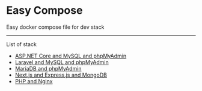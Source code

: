 # Easy Compose
Easy docker compose file for dev stack

---

List of stack
- [ASP.NET Core and MySQL and phpMyAdmin](https://github.com/ChaiyoKung/Easy-Compose/tree/main/ASP.NET%20Core%20and%20MySQL%20and%20phpMyAdmin)
- [Laravel and MySQL and phpMyAdmin](https://github.com/ChaiyoKung/Easy-Compose/tree/main/Laravel%20and%20MySQL%20and%20phpMyAdmin)
- [MariaDB and phpMyAdmin](https://github.com/ChaiyoKung/Easy-Compose/tree/main/MariaDB%20and%20phpMyAdmin)
- [Next.js and Express.js and MongoDB](https://github.com/ChaiyoKung/Easy-Compose/tree/main/Next.js%20and%20Express.js%20and%20MongoDB)
- [PHP and Nginx](https://github.com/ChaiyoKung/Easy-Compose/tree/main/PHP%20and%20Nginx)
